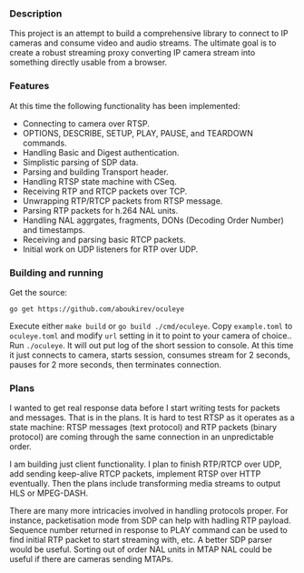 ### Description
This project is an attempt to build a comprehensive library to connect to IP cameras and consume video and audio streams.
The ultimate goal is to create a robust streaming proxy converting IP camera stream into something directly usable from a browser.

### Features
At this time the following functionality has been implemented:
- Connecting to camera over RTSP.
- OPTIONS, DESCRIBE, SETUP, PLAY, PAUSE, and TEARDOWN commands.
- Handling Basic and Digest authentication.
- Simplistic parsing of SDP data.
- Parsing and building Transport header.
- Handling RTSP state machine with CSeq.
- Receiving RTP and RTCP packets over TCP.
- Unwrapping RTP/RTCP packets from RTSP message.
- Parsing RTP packets for h.264 NAL units.
- Handling NAL aggrgates, fragments, DONs (Decoding Order Number) and timestamps.
- Receiving and parsing basic RTCP packets.
- Initial work on UDP listeners for RTP over UDP.

### Building and running
Get the source:
```
go get https://github.com/aboukirev/oculeye
```
Execute either `make build` or  `go build ./cmd/oculeye`.
Copy `example.toml` to `oculeye.toml` and modify `url` setting in it to point to your camera of choice..
Run `./oculeye`.  It will out put log of the short session to console.  At this time it just connects to camera, starts session, consumes stream for 2 seconds, pauses for 2 more seconds, then terminates connection.  

### Plans
I wanted to get real response data before I start writing tests for packets and messages.  That is in the plans.
It is hard to test RTSP as it operates as a state machine: RTSP messages (text protocol) and RTP packets (binary protocol) are coming through the same connection in an unpredictable order. 

I am building just client functionality.  I plan to finish RTP/RTCP over UDP, add sending keep-alive RTCP packets, implement RTSP over HTTP eventually.
Then the plans include transforming media streams to output HLS or MPEG-DASH.

There are many more intricacies involved in handling protocols proper.  For instance, packetisation mode from SDP can help with hadling RTP payload.  Sequence number returned in response to PLAY command can be used to find initial RTP packet to start streaming with, etc.  A better SDP parser would be useful.  Sorting out of order NAL units in MTAP NAL could be useful if there are cameras sending MTAPs.

